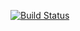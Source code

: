 [![Build Status](https://travis-ci.com/mackjoner/OnlineLab.svg)](http://travis-ci.org/mackjoner/OnlineLab)

